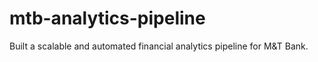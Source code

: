# mtb-analytics-pipeline
Built a scalable and automated financial analytics pipeline for M&amp;T Bank.
